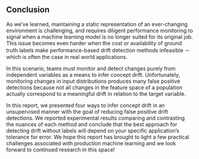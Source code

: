 ## Conclusion

As we’ve learned, maintaining a static representation of an ever-changing environment is challenging, and requires diligent performance monitoring to signal when a machine learning model is no longer suited for its original job. This issue becomes even harder when the cost or availability of ground truth labels make performance-based drift detection methods infeasible － which is often the case in real world applications. 

In this scenario, teams must monitor and detect changes purely from independent variables as a means to infer concept drift. Unfortunately, monitoring changes in input distributions produces many false positive detections because not all changes in the feature space of a population actually correspond to a meaningful drift in relation to the target variable.

In this report, we presented four ways to infer concept drift in an unsupervised manner with the goal of reducing false positive drift detections. We reported experimental results comparing and contrasting the nuances of each method and conclude that the best approach for detecting drift without labels will depend on your specific application’s tolerance for error. We hope this report has brought to light a few practical challenges associated with production machine learning and we look forward to continued research in this space!
